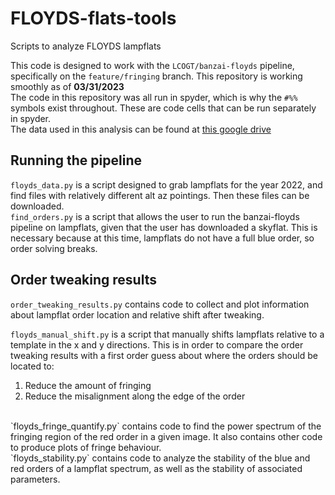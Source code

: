 # FLOYDS-flats-tools
Scripts to analyze FLOYDS lampflats


This code is designed to work with the `LCOGT/banzai-floyds` pipeline, specifically on the `feature/fringing` branch.
This repository is working smoothly as of **03/31/2023**
<br>
The code in this repository was all run in spyder, which is why the `#%%` symbols exist throughout. These are code cells that can be run separately in spyder.
<br>
The data used in this analysis can be found at [this google drive](https://drive.google.com/drive/folders/1-U_ehtxPbnQpDq-J9R27TTu0xFGMwDrB?usp=share_link)
<br>
## Running the pipeline
`floyds_data.py` is a script designed to grab lampflats for the year 2022, and find files with relatively different alt az pointings. Then these files can be downloaded.
<br>
`find_orders.py` is a script that allows the user to run the banzai-floyds pipeline on lampflats, given that the user has downloaded a skyflat.
This is necessary because at this time, lampflats do not have a full blue order, so order solving breaks.
<br>

## Order tweaking results
`order_tweaking_results.py` contains code to collect and plot information about lampflat order location and relative shift after tweaking.
<br>

`floyds_manual_shift.py` is a script that manually shifts lampflats relative to a template in the x and y directions. This is in order to compare the order
tweaking results with a first order guess about where the orders should be located to:

<ol>
<li>Reduce the amount of fringing</li>
<li> Reduce the misalignment along the edge of the order</li>
</ol>

<br>
`floyds_fringe_quantify.py` contains code to find the power spectrum of the fringing region of the red order in a given image. It also contains other code to produce plots
of fringe behaviour.
<br>
`floyds_stability.py` contains code to analyze the stability of the blue and red orders of a lampflat spectrum, as well as the stability of associated parameters.
<br>